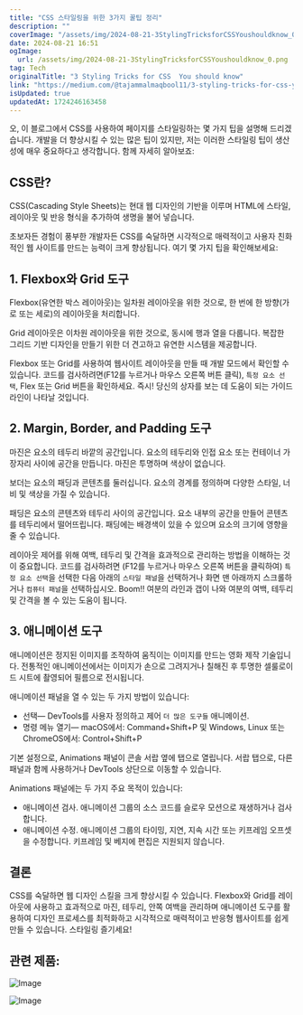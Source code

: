 ```yaml
---
title: "CSS 스타일링을 위한 3가지 꿀팁 정리"
description: ""
coverImage: "/assets/img/2024-08-21-3StylingTricksforCSSYoushouldknow_0.png"
date: 2024-08-21 16:51
ogImage: 
  url: /assets/img/2024-08-21-3StylingTricksforCSSYoushouldknow_0.png
tag: Tech
originalTitle: "3 Styling Tricks for CSS  You should know"
link: "https://medium.com/@tajammalmaqbool11/3-styling-tricks-for-css-you-should-know-291c637d5868"
isUpdated: true
updatedAt: 1724246163458
---
```



오, 이 블로그에서 CSS를 사용하여 페이지를 스타일링하는 몇 가지 팁을 설명해 드리겠습니다. 개발을 더 향상시킬 수 있는 많은 팁이 있지만, 저는 이러한 스타일링 팁이 생산성에 매우 중요하다고 생각합니다. 함께 자세히 알아보죠:

## CSS란?

CSS(Cascading Style Sheets)는 현대 웹 디자인의 기반을 이루며 HTML에 스타일, 레이아웃 및 반응 형식을 추가하여 생명을 불어 넣습니다.

초보자든 경험이 풍부한 개발자든 CSS를 숙달하면 시각적으로 매력적이고 사용자 친화적인 웹 사이트를 만드는 능력이 크게 향상됩니다. 여기 몇 가지 팁을 확인해보세요:

<div class="content-ad"></div>

## 1. Flexbox와 Grid 도구

Flexbox(유연한 박스 레이아웃)는 일차원 레이아웃을 위한 것으로, 한 번에 한 방향(가로 또는 세로)의 레이아웃을 처리합니다.

Grid 레이아웃은 이차원 레이아웃을 위한 것으로, 동시에 행과 열을 다룹니다. 복잡한 그리드 기반 디자인을 만들기 위한 더 견고하고 유연한 시스템을 제공합니다.

Flexbox 또는 Grid를 사용하여 웹사이트 레이아웃을 만들 때 개발 모드에서 확인할 수 있습니다. 코드를 검사하려면(F12를 누르거나 마우스 오른쪽 버튼 클릭), `특정 요소 선택`, Flex 또는 Grid 버튼을 확인하세요. 즉시! 당신의 상자를 보는 데 도움이 되는 가이드 라인이 나타날 것입니다.

<div class="content-ad"></div>

## 2. Margin, Border, and Padding 도구

마진은 요소의 테두리 바깥의 공간입니다. 요소의 테두리와 인접 요소 또는 컨테이너 가장자리 사이에 공간을 만듭니다. 마진은 투명하며 색상이 없습니다.

보더는 요소의 패딩과 콘텐츠를 둘러십니다. 요소의 경계를 정의하며 다양한 스타일, 너비 및 색상을 가질 수 있습니다.

패딩은 요소의 콘텐츠와 테두리 사이의 공간입니다. 요소 내부의 공간을 만들어 콘텐츠를 테두리에서 떨어뜨립니다. 패딩에는 배경색이 있을 수 있으며 요소의 크기에 영향을 줄 수 있습니다.

<div class="content-ad"></div>

레이아웃 제어를 위해 여백, 테두리 및 간격을 효과적으로 관리하는 방법을 이해하는 것이 중요합니다. 코드를 검사하려면 (F12를 누르거나 마우스 오른쪽 버튼을 클릭하여) `특정 요소 선택`을 선택한 다음 아래의 `스타일 패널`을 선택하거나 화면 맨 아래까지 스크롤하거나 `컴퓨터 패널`을 선택하십시오. Boom!! 여분의 라인과 갭이 나와 여분의 여백, 테두리 및 간격을 볼 수 있는 도움이 됩니다.

## 3. 애니메이션 도구

애니메이션은 정지된 이미지를 조작하여 움직이는 이미지를 만드는 영화 제작 기술입니다. 전통적인 애니메이션에서는 이미지가 손으로 그려지거나 칠해진 후 투명한 셀룰로이드 시트에 촬영되어 필름으로 전시됩니다.

애니메이션 패널을 열 수 있는 두 가지 방법이 있습니다:

<div class="content-ad"></div>

- 선택— DevTools를 사용자 정의하고 제어 ` 더 많은 도구들 ` 애니메이션.
- 명령 메뉴 열기— macOS에서: Command+Shift+P 및 Windows, Linux 또는 ChromeOS에서: Control+Shift+P

기본 설정으로, Animations 패널이 콘솔 서랍 옆에 탭으로 열립니다. 서랍 탭으로, 다른 패널과 함께 사용하거나 DevTools 상단으로 이동할 수 있습니다.

Animations 패널에는 두 가지 주요 목적이 있습니다:

- 애니메이션 검사. 애니메이션 그룹의 소스 코드를 슬로우 모션으로 재생하거나 검사합니다.
- 애니메이션 수정. 애니메이션 그룹의 타이밍, 지연, 지속 시간 또는 키프레임 오프셋을 수정합니다. 키프레임 및 베지에 편집은 지원되지 않습니다.

<div class="content-ad"></div>

## 결론

CSS를 숙달하면 웹 디자인 스킬을 크게 향상시킬 수 있습니다. Flexbox와 Grid를 레이아웃에 사용하고 효과적으로 마진, 테두리, 안쪽 여백을 관리하며 애니메이션 도구를 활용하여 디자인 프로세스를 최적화하고 시각적으로 매력적이고 반응형 웹사이트를 쉽게 만들 수 있습니다. 스타일링 즐기세요!

## 관련 제품:

![Image](/assets/img/2024-08-21-3StylingTricksforCSSYoushouldknow_0.png)

<div class="content-ad"></div>


![Image](/assets/img/2024-08-21-3StylingTricksforCSSYoushouldknow_1.png)
